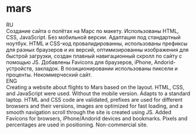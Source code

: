 # mars
RU  
Создание сайта о полётах на Марс по макету. Использованы HTML, CSS, JavaScript. Без мобильной версии. Адаптация под стандартный ноутбук. HTML и CSS-код провалидированны, использованы префиксы для разных браузеров и их версий, оптимизированны изображения для быстрой загрузки, создан плавный навигационный скролл по сайту с помощью JS. Добавлены Favicons для браузеров, iPhone, Andorid-устройств, закладок. В позиционировании использованы пиксели и проценты. Некоммерческий сайт.  
ENG  
Creating a website about flights to Mars based on the layout. HTML, CSS, and JavaScript were used. Without the mobile version. Adapts to a standard laptop. HTML and CSS code are validated, prefixes are used for different browsers and their versions, images are optimized for fast loading, and a smooth navigation scroll through the site is created using JS. Added Favicons for browsers, iPhone/Andorid devices and bookmarks. Pixels and percentages are used in positioning. Non-commercial site.

